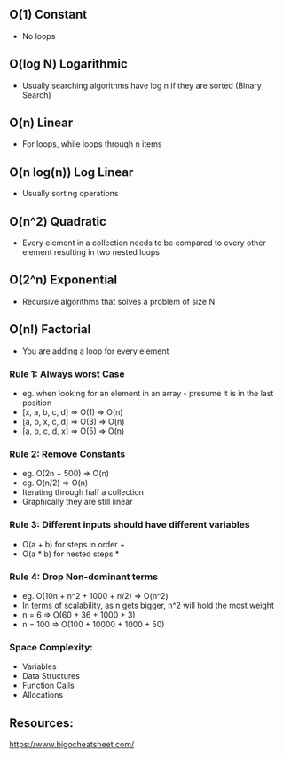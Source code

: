 ## O(1) Constant
- No loops

## O(log N) Logarithmic
- Usually searching algorithms have log n if they are sorted (Binary Search)

## O(n) Linear
- For loops, while loops through n items

## O(n log(n)) Log Linear
- Usually sorting operations

## O(n^2) Quadratic
- Every element in a collection needs to be compared to every other element resulting in two nested loops

## O(2^n) Exponential
- Recursive algorithms that solves a problem of size N

## O(n!) Factorial
- You are adding a loop for every element

### Rule 1: Always worst Case
- eg. when looking for an element in an array - presume it is in the last position
- [x, a, b, c, d] => O(1) => O(n)
- [a, b, x, c, d] => O(3) => O(n)
- [a, b, c, d, x] => O(5) => O(n)

### Rule 2: Remove Constants
- eg. O(2n + 500) => O(n)
- eg. O(n/2) => O(n)
- Iterating through half a collection
- Graphically they are still linear

### Rule 3: Different inputs should have different variables
- O(a + b) for steps in order +
- O(a * b) for nested steps *

### Rule 4: Drop Non-dominant terms
- eg. O(10n + n^2 + 1000 + n/2) => O(n^2)
- In terms of scalability, as n gets bigger, n^2 will hold the most weight
- n = 6 => O(60 + 36 + 1000 + 3)
- n = 100 => O(100 + 10000 + 1000 + 50)

### Space Complexity:
- Variables
- Data Structures
- Function Calls
- Allocations

## Resources:

https://www.bigocheatsheet.com/
